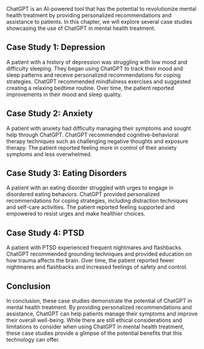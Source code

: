 
ChatGPT is an AI-powered tool that has the potential to revolutionize mental health treatment by providing personalized recommendations and assistance to patients. In this chapter, we will explore several case studies showcasing the use of ChatGPT in mental health treatment.

Case Study 1: Depression
------------------------

A patient with a history of depression was struggling with low mood and difficulty sleeping. They began using ChatGPT to track their mood and sleep patterns and receive personalized recommendations for coping strategies. ChatGPT recommended mindfulness exercises and suggested creating a relaxing bedtime routine. Over time, the patient reported improvements in their mood and sleep quality.

Case Study 2: Anxiety
---------------------

A patient with anxiety had difficulty managing their symptoms and sought help through ChatGPT. ChatGPT recommended cognitive-behavioral therapy techniques such as challenging negative thoughts and exposure therapy. The patient reported feeling more in control of their anxiety symptoms and less overwhelmed.

Case Study 3: Eating Disorders
------------------------------

A patient with an eating disorder struggled with urges to engage in disordered eating behaviors. ChatGPT provided personalized recommendations for coping strategies, including distraction techniques and self-care activities. The patient reported feeling supported and empowered to resist urges and make healthier choices.

Case Study 4: PTSD
------------------

A patient with PTSD experienced frequent nightmares and flashbacks. ChatGPT recommended grounding techniques and provided education on how trauma affects the brain. Over time, the patient reported fewer nightmares and flashbacks and increased feelings of safety and control.

Conclusion
----------

In conclusion, these case studies demonstrate the potential of ChatGPT in mental health treatment. By providing personalized recommendations and assistance, ChatGPT can help patients manage their symptoms and improve their overall well-being. While there are still ethical considerations and limitations to consider when using ChatGPT in mental health treatment, these case studies provide a glimpse of the potential benefits that this technology can offer.
